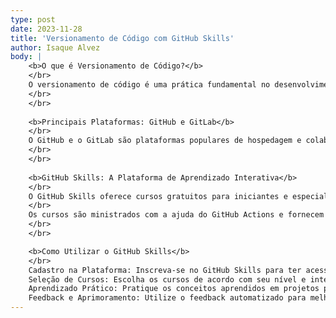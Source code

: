 ```yaml
---
type: post
date: 2023-11-28
title: 'Versionamento de Código com GitHub Skills'
author: Isaque Alvez
body: |
    <b>O que é Versionamento de Código?</b>
    </br>
    O versionamento de código é uma prática fundamental no desenvolvimento de software, permitindo o controle, acompanhamento e organização das alterações feitas no código-fonte ao longo do tempo. Ele oferece uma visão cronológica das modificações, facilitando o trabalho colaborativo e a manutenção do código. 
    </br>
    </br>
    
    <b>Principais Plataformas: GitHub e GitLab</b>
    </br>
    O GitHub e o GitLab são plataformas populares de hospedagem e colaboração usando o sistema de controle de versão Git. Ambos oferecem funcionalidades similares, mas hoje focaremos no GitHub e na ferramenta educacional associada, o GitHub Skills.
    </br>
    </br>
    
    <b>GitHub Skills: A Plataforma de Aprendizado Interativa</b>
    </br>
    O GitHub Skills oferece cursos gratuitos para iniciantes e especialistas em GitHub. Os cursos são projetados para ajudar os usuários a dominar vários recursos e fluxos de trabalho do GitHub, desde o básico até recursos avançados, como Markdown, Actions, Pages, Copilot, segurança e JavaScript. 
    </br>
    Os cursos são ministrados com a ajuda do GitHub Actions e fornecem feedback instantâneo e automatizado para ajudar os usuários a aprender no seu próprio ritmo. Além disso, os usuários podem trabalhar em seus próprios projetos reais enquanto aprendem novas habilidades.
    </br>
    </br>

    <b>Como Utilizar o GitHub Skills</b>
    </br>
    Cadastro na Plataforma: Inscreva-se no GitHub Skills para ter acesso aos cursos.
    Seleção de Cursos: Escolha os cursos de acordo com seu nível e interesse.
    Aprendizado Prático: Pratique os conceitos aprendidos em projetos pessoais ou fornecidos nos cursos.
    Feedback e Aprimoramento: Utilize o feedback automatizado para melhorar suas habilidades.
---
```

